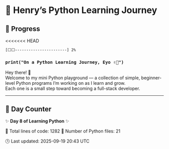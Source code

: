 # 🐍 Henry’s Python Learning Journey

## 📅 Progress
<<<<<<< HEAD

```diff
[⬜⬜-----------------------] 2%
```
### `print("On a Python Learning Journey, Eyo ✌🏾")`

Hey there! 👋  
Welcome to my mini Python playground — a collection of simple, beginner-level Python programs I’m working on as I learn and grow.  
Each one is a small step toward becoming a full-stack developer.

---

## 📆 Day Counter
✨ **Day 8 of Learning Python** ✨

<!-- STATS:START -->
📄 Total lines of code: 1282
🐍 Number of Python files: 21
<!-- STATS:END -->

<!-- UPDATED:START -->
🕒 Last updated: 2025-09-19 20:43 UTC
<!-- UPDATED:END -->


